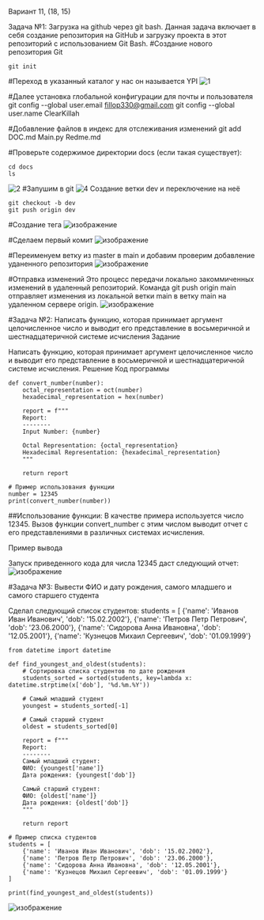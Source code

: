 Вариант 11, (18, 15)

Задача №1: Загрузка на github через git bash.
Данная задача включает в себя создание репозитория на GitHub и загрузку проекта в этот репозиторий с использованием Git Bash.
#Создание нового репозитория Git
```
git init
```
#Переход в указанный каталог
у нас он называется YPI
![1](https://github.com/ClearKillah/YPI/assets/64082447/ac7cc68b-cea1-4fea-bb4c-9ce160031f78)

#Далее установка глобальной конфигурации для почты и пользователя
git config --global user.email fillop330@gmail.com
git config --global user.name ClearKillah

#Добавление файлов в индекс для отслеживания изменений
git add DOC.md Main.py Redme.md

#Проверьте содержимое директории docs (если такая существует):
```
cd docs
ls
```
![2](https://github.com/ClearKillah/YPI/assets/64082447/eaa0561a-2507-4ccc-8a7c-8b580ea0bb60)
#Запушим в git
![4](https://github.com/ClearKillah/YPI/assets/64082447/e05d8b06-4a17-438a-a9fe-99fae3e1cf66)
Создание ветки dev и переключение на неё
```
git checkout -b dev
git push origin dev
```
#Создание тега 
![изображение](https://github.com/ClearKillah/YPI/assets/64082447/e5914a9c-cec4-4f83-9e17-f4388373b889)

#Сделаем первый комит
![изображение](https://github.com/ClearKillah/YPI/assets/64082447/f505a4c4-76f3-45e0-81a0-ca4fa8f6acdc)

#Переименуем ветку из master в main и добавим проверим добавление уданенного репозитория
![изображение](https://github.com/ClearKillah/YPI/assets/64082447/f8a31dbe-1a1f-468d-8391-95d54e18d64d)

#Отправка изменений
Это процесс передачи локально закоммиченных изменений в удаленный репозиторий. Команда git push origin main отправляет изменения из локальной ветки main в ветку main на удаленном сервере origin.
![изображение](https://github.com/ClearKillah/YPI/assets/64082447/63c58607-9f09-47ba-88a2-b8900544e233)

#Задача №2: Написать функцию, которая принимает аргумент целочисленное число и выводит его представление в восьмеричной и шестнадцатеричной системе исчисления
Задание

Написать функцию, которая принимает аргумент целочисленное число и выводит его представление в восьмеричной и шестнадцатеричной системе исчисления.
Решение
Код программы

```
def convert_number(number):
    octal_representation = oct(number)
    hexadecimal_representation = hex(number)
    
    report = f"""
    Report:
    --------
    Input Number: {number}
    
    Octal Representation: {octal_representation}
    Hexadecimal Representation: {hexadecimal_representation}
    """
    
    return report

# Пример использования функции
number = 12345
print(convert_number(number))
```
##Использование функции:
        В качестве примера используется число 12345.
        Вызов функции convert_number с этим числом выводит отчет с его представлениями в различных системах исчисления.

Пример вывода

Запуск приведенного кода для числа 12345 даст следующий отчет:
![изображение](https://github.com/ClearKillah/YPI/assets/64082447/29542b1f-5df7-4dfc-bfe8-fe3a49dbae82)

#Задача №3: Вывести ФИО и дату рождения, самого младшего и самого старшего студента

Сделал следующий список студентов:
students = [
    {'name': 'Иванов Иван Иванович', 'dob': '15.02.2002'},
    {'name': 'Петров Петр Петрович', 'dob': '23.06.2000'},
    {'name': 'Сидорова Анна Ивановна', 'dob': '12.05.2001'},
    {'name': 'Кузнецов Михаил Сергеевич', 'dob': '01.09.1999'}

```
from datetime import datetime

def find_youngest_and_oldest(students):
    # Сортировка списка студентов по дате рождения
    students_sorted = sorted(students, key=lambda x: datetime.strptime(x['dob'], '%d.%m.%Y'))
    
    # Самый младший студент
    youngest = students_sorted[-1]
    
    # Самый старший студент
    oldest = students_sorted[0]
    
    report = f"""
    Report:
    --------
    Самый младший студент:
    ФИО: {youngest['name']}
    Дата рождения: {youngest['dob']}
    
    Самый старший студент:
    ФИО: {oldest['name']}
    Дата рождения: {oldest['dob']}
    """
    
    return report

# Пример списка студентов
students = [
    {'name': 'Иванов Иван Иванович', 'dob': '15.02.2002'},
    {'name': 'Петров Петр Петрович', 'dob': '23.06.2000'},
    {'name': 'Сидорова Анна Ивановна', 'dob': '12.05.2001'},
    {'name': 'Кузнецов Михаил Сергеевич', 'dob': '01.09.1999'}
]

print(find_youngest_and_oldest(students))
```
![изображение](https://github.com/ClearKillah/YPI/assets/64082447/cfdeb04c-14e3-4dcb-9591-5b867ce8f006)

